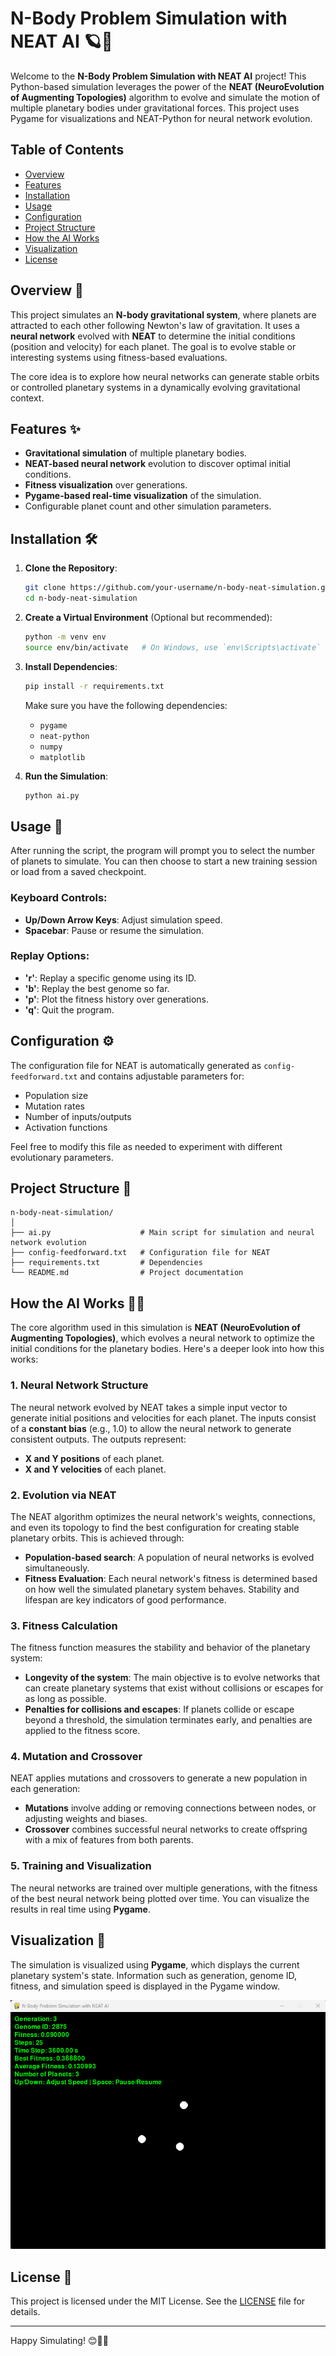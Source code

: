 # N-Body Problem Simulation with NEAT AI 🪐🤖

Welcome to the **N-Body Problem Simulation with NEAT AI** project! This Python-based simulation leverages the power of the **NEAT (NeuroEvolution of Augmenting Topologies)** algorithm to evolve and simulate the motion of multiple planetary bodies under gravitational forces. This project uses Pygame for visualizations and NEAT-Python for neural network evolution.

## Table of Contents
- [Overview](#overview)
- [Features](#features)
- [Installation](#installation)
- [Usage](#usage)
- [Configuration](#configuration)
- [Project Structure](#project-structure)
- [How the AI Works](#how-the-ai-works)
- [Visualization](#visualization)
- [License](#license)

## Overview 📜
This project simulates an **N-body gravitational system**, where planets are attracted to each other following Newton's law of gravitation. It uses a **neural network** evolved with **NEAT** to determine the initial conditions (position and velocity) for each planet. The goal is to evolve stable or interesting systems using fitness-based evaluations.

The core idea is to explore how neural networks can generate stable orbits or controlled planetary systems in a dynamically evolving gravitational context.

## Features ✨
- **Gravitational simulation** of multiple planetary bodies.
- **NEAT-based neural network** evolution to discover optimal initial conditions.
- **Fitness visualization** over generations.
- **Pygame-based real-time visualization** of the simulation.
- Configurable planet count and other simulation parameters.

## Installation 🛠️

1. **Clone the Repository**:
   ```bash
   git clone https://github.com/your-username/n-body-neat-simulation.git
   cd n-body-neat-simulation
   ```

2. **Create a Virtual Environment** (Optional but recommended):
   ```bash
   python -m venv env
   source env/bin/activate   # On Windows, use `env\Scripts\activate`
   ```

3. **Install Dependencies**:
   ```bash
   pip install -r requirements.txt
   ```

   Make sure you have the following dependencies:
   - `pygame`
   - `neat-python`
   - `numpy`
   - `matplotlib`

4. **Run the Simulation**:
   ```bash
   python ai.py
   ```

## Usage 🚀
After running the script, the program will prompt you to select the number of planets to simulate. You can then choose to start a new training session or load from a saved checkpoint.

### Keyboard Controls:
- **Up/Down Arrow Keys**: Adjust simulation speed.
- **Spacebar**: Pause or resume the simulation.

### Replay Options:
- **'r'**: Replay a specific genome using its ID.
- **'b'**: Replay the best genome so far.
- **'p'**: Plot the fitness history over generations.
- **'q'**: Quit the program.

## Configuration ⚙️
The configuration file for NEAT is automatically generated as `config-feedforward.txt` and contains adjustable parameters for:
- Population size
- Mutation rates
- Number of inputs/outputs
- Activation functions

Feel free to modify this file as needed to experiment with different evolutionary parameters.

## Project Structure 📂
```plaintext
n-body-neat-simulation/
│
├── ai.py                    # Main script for simulation and neural network evolution
├── config-feedforward.txt   # Configuration file for NEAT
├── requirements.txt         # Dependencies
└── README.md                # Project documentation
```

## How the AI Works 🤖🧠
The core algorithm used in this simulation is **NEAT (NeuroEvolution of Augmenting Topologies)**, which evolves a neural network to optimize the initial conditions for the planetary bodies. Here's a deeper look into how this works:

### 1. **Neural Network Structure**
The neural network evolved by NEAT takes a simple input vector to generate initial positions and velocities for each planet. The inputs consist of a **constant bias** (e.g., 1.0) to allow the neural network to generate consistent outputs. The outputs represent:

- **X and Y positions** of each planet.
- **X and Y velocities** of each planet.

### 2. **Evolution via NEAT**
The NEAT algorithm optimizes the neural network's weights, connections, and even its topology to find the best configuration for creating stable planetary orbits. This is achieved through:

- **Population-based search**: A population of neural networks is evolved simultaneously.
- **Fitness Evaluation**: Each neural network's fitness is determined based on how well the simulated planetary system behaves. Stability and lifespan are key indicators of good performance.

### 3. **Fitness Calculation**
The fitness function measures the stability and behavior of the planetary system:

- **Longevity of the system**: The main objective is to evolve networks that can create planetary systems that exist without collisions or escapes for as long as possible.
- **Penalties for collisions and escapes**: If planets collide or escape beyond a threshold, the simulation terminates early, and penalties are applied to the fitness score.

### 4. **Mutation and Crossover**
NEAT applies mutations and crossovers to generate a new population in each generation:

- **Mutations** involve adding or removing connections between nodes, or adjusting weights and biases.
- **Crossover** combines successful neural networks to create offspring with a mix of features from both parents.

### 5. **Training and Visualization**
The neural networks are trained over multiple generations, with the fitness of the best neural network being plotted over time. You can visualize the results in real time using **Pygame**.

## Visualization 🎨
The simulation is visualized using **Pygame**, which displays the current planetary system's state. Information such as generation, genome ID, fitness, and simulation speed is displayed in the Pygame window.

![Simulation Screenshot](image_2024-10-23_123227855.png)

## License 📜
This project is licensed under the MIT License. See the [LICENSE](LICENSE) file for details.

---

Happy Simulating! 😊🚀🌌

